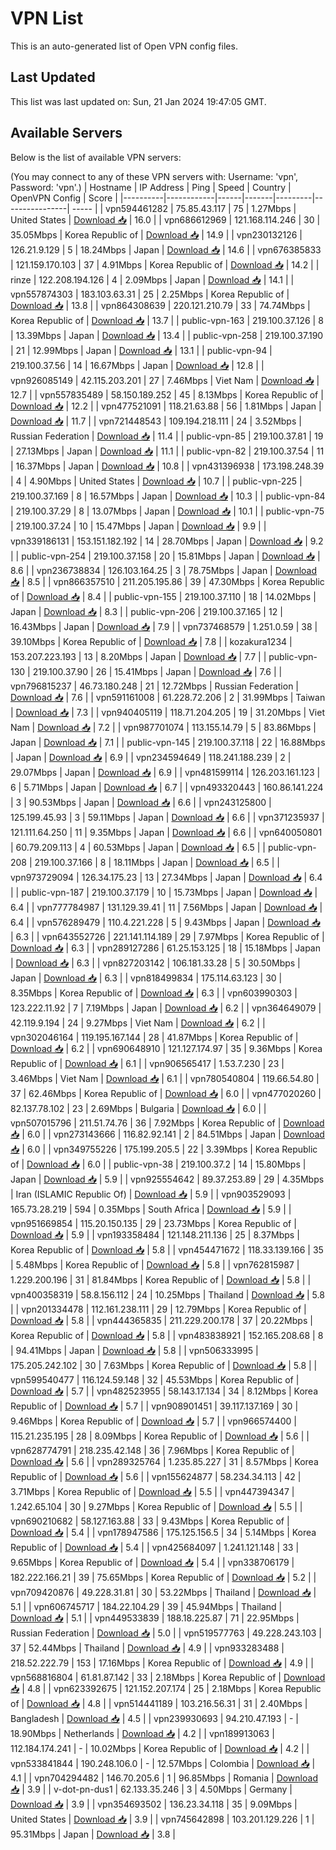 # VPN List

This is an auto-generated list of Open VPN config files.

## Last Updated

This list was last updated on: Sun, 21 Jan 2024 19:47:05 GMT.

## Available Servers

Below is the list of available VPN servers:

(You may connect to any of these VPN servers with: Username: 'vpn', Password: 'vpn'.)
| Hostname | IP Address | Ping | Speed | Country | OpenVPN Config | Score |
|----------|------------|------|-------|---------|----------------| ----- |
| vpn594461282 | 75.85.43.117 | 75 | 1.27Mbps | United States | [Download 📥](./configs/server_0_US.ovpn) | 16.0 |
| vpn686612969 | 121.168.114.246 | 30 | 35.05Mbps | Korea Republic of | [Download 📥](./configs/server_1_KR.ovpn) | 14.9 |
| vpn230132126 | 126.21.9.129 | 5 | 18.24Mbps | Japan | [Download 📥](./configs/server_2_JP.ovpn) | 14.6 |
| vpn676385833 | 121.159.170.103 | 37 | 4.91Mbps | Korea Republic of | [Download 📥](./configs/server_3_KR.ovpn) | 14.2 |
| rinze | 122.208.194.126 | 4 | 2.09Mbps | Japan | [Download 📥](./configs/server_4_JP.ovpn) | 14.1 |
| vpn557874303 | 183.103.63.31 | 25 | 2.25Mbps | Korea Republic of | [Download 📥](./configs/server_5_KR.ovpn) | 13.8 |
| vpn864308639 | 220.121.210.79 | 33 | 74.74Mbps | Korea Republic of | [Download 📥](./configs/server_6_KR.ovpn) | 13.7 |
| public-vpn-163 | 219.100.37.126 | 8 | 13.39Mbps | Japan | [Download 📥](./configs/server_7_JP.ovpn) | 13.4 |
| public-vpn-258 | 219.100.37.190 | 21 | 12.99Mbps | Japan | [Download 📥](./configs/server_8_JP.ovpn) | 13.1 |
| public-vpn-94 | 219.100.37.56 | 14 | 16.67Mbps | Japan | [Download 📥](./configs/server_9_JP.ovpn) | 12.8 |
| vpn926085149 | 42.115.203.201 | 27 | 7.46Mbps | Viet Nam | [Download 📥](./configs/server_10_VN.ovpn) | 12.7 |
| vpn557835489 | 58.150.189.252 | 45 | 8.13Mbps | Korea Republic of | [Download 📥](./configs/server_11_KR.ovpn) | 12.2 |
| vpn477521091 | 118.21.63.88 | 56 | 1.81Mbps | Japan | [Download 📥](./configs/server_12_JP.ovpn) | 11.7 |
| vpn721448543 | 109.194.218.111 | 24 | 3.52Mbps | Russian Federation | [Download 📥](./configs/server_13_RU.ovpn) | 11.4 |
| public-vpn-85 | 219.100.37.81 | 19 | 27.13Mbps | Japan | [Download 📥](./configs/server_14_JP.ovpn) | 11.1 |
| public-vpn-82 | 219.100.37.54 | 11 | 16.37Mbps | Japan | [Download 📥](./configs/server_15_JP.ovpn) | 10.8 |
| vpn431396938 | 173.198.248.39 | 4 | 4.90Mbps | United States | [Download 📥](./configs/server_16_US.ovpn) | 10.7 |
| public-vpn-225 | 219.100.37.169 | 8 | 16.57Mbps | Japan | [Download 📥](./configs/server_17_JP.ovpn) | 10.3 |
| public-vpn-84 | 219.100.37.29 | 8 | 13.07Mbps | Japan | [Download 📥](./configs/server_18_JP.ovpn) | 10.1 |
| public-vpn-75 | 219.100.37.24 | 10 | 15.47Mbps | Japan | [Download 📥](./configs/server_19_JP.ovpn) | 9.9 |
| vpn339186131 | 153.151.182.192 | 14 | 28.70Mbps | Japan | [Download 📥](./configs/server_20_JP.ovpn) | 9.2 |
| public-vpn-254 | 219.100.37.158 | 20 | 15.81Mbps | Japan | [Download 📥](./configs/server_21_JP.ovpn) | 8.6 |
| vpn236738834 | 126.103.164.25 | 3 | 78.75Mbps | Japan | [Download 📥](./configs/server_22_JP.ovpn) | 8.5 |
| vpn866357510 | 211.205.195.86 | 39 | 47.30Mbps | Korea Republic of | [Download 📥](./configs/server_23_KR.ovpn) | 8.4 |
| public-vpn-155 | 219.100.37.110 | 18 | 14.02Mbps | Japan | [Download 📥](./configs/server_24_JP.ovpn) | 8.3 |
| public-vpn-206 | 219.100.37.165 | 12 | 16.43Mbps | Japan | [Download 📥](./configs/server_25_JP.ovpn) | 7.9 |
| vpn737468579 | 1.251.0.59 | 38 | 39.10Mbps | Korea Republic of | [Download 📥](./configs/server_26_KR.ovpn) | 7.8 |
| kozakura1234 | 153.207.223.193 | 13 | 8.20Mbps | Japan | [Download 📥](./configs/server_27_JP.ovpn) | 7.7 |
| public-vpn-130 | 219.100.37.90 | 26 | 15.41Mbps | Japan | [Download 📥](./configs/server_28_JP.ovpn) | 7.6 |
| vpn796815237 | 46.73.180.248 | 21 | 12.72Mbps | Russian Federation | [Download 📥](./configs/server_29_RU.ovpn) | 7.6 |
| vpn591161008 | 61.228.72.206 | 2 | 31.99Mbps | Taiwan | [Download 📥](./configs/server_30_TW.ovpn) | 7.3 |
| vpn940405119 | 118.71.204.205 | 19 | 31.20Mbps | Viet Nam | [Download 📥](./configs/server_31_VN.ovpn) | 7.2 |
| vpn987701074 | 113.155.14.79 | 5 | 83.86Mbps | Japan | [Download 📥](./configs/server_32_JP.ovpn) | 7.1 |
| public-vpn-145 | 219.100.37.118 | 22 | 16.88Mbps | Japan | [Download 📥](./configs/server_33_JP.ovpn) | 6.9 |
| vpn234594649 | 118.241.188.239 | 2 | 29.07Mbps | Japan | [Download 📥](./configs/server_34_JP.ovpn) | 6.9 |
| vpn481599114 | 126.203.161.123 | 6 | 5.71Mbps | Japan | [Download 📥](./configs/server_35_JP.ovpn) | 6.7 |
| vpn493320443 | 160.86.141.224 | 3 | 90.53Mbps | Japan | [Download 📥](./configs/server_36_JP.ovpn) | 6.6 |
| vpn243125800 | 125.199.45.93 | 3 | 59.11Mbps | Japan | [Download 📥](./configs/server_37_JP.ovpn) | 6.6 |
| vpn371235937 | 121.111.64.250 | 11 | 9.35Mbps | Japan | [Download 📥](./configs/server_38_JP.ovpn) | 6.6 |
| vpn640050801 | 60.79.209.113 | 4 | 60.53Mbps | Japan | [Download 📥](./configs/server_39_JP.ovpn) | 6.5 |
| public-vpn-208 | 219.100.37.166 | 8 | 18.11Mbps | Japan | [Download 📥](./configs/server_40_JP.ovpn) | 6.5 |
| vpn973729094 | 126.34.175.23 | 13 | 27.34Mbps | Japan | [Download 📥](./configs/server_41_JP.ovpn) | 6.4 |
| public-vpn-187 | 219.100.37.179 | 10 | 15.73Mbps | Japan | [Download 📥](./configs/server_42_JP.ovpn) | 6.4 |
| vpn777784987 | 131.129.39.41 | 11 | 7.56Mbps | Japan | [Download 📥](./configs/server_43_JP.ovpn) | 6.4 |
| vpn576289479 | 110.4.221.228 | 5 | 9.43Mbps | Japan | [Download 📥](./configs/server_44_JP.ovpn) | 6.3 |
| vpn643552726 | 221.141.114.189 | 29 | 7.97Mbps | Korea Republic of | [Download 📥](./configs/server_45_KR.ovpn) | 6.3 |
| vpn289127286 | 61.25.153.125 | 18 | 15.18Mbps | Japan | [Download 📥](./configs/server_46_JP.ovpn) | 6.3 |
| vpn827203142 | 106.181.33.28 | 5 | 30.50Mbps | Japan | [Download 📥](./configs/server_47_JP.ovpn) | 6.3 |
| vpn818499834 | 175.114.63.123 | 30 | 8.35Mbps | Korea Republic of | [Download 📥](./configs/server_48_KR.ovpn) | 6.3 |
| vpn603990303 | 123.222.11.92 | 7 | 7.19Mbps | Japan | [Download 📥](./configs/server_49_JP.ovpn) | 6.2 |
| vpn364649079 | 42.119.9.194 | 24 | 9.27Mbps | Viet Nam | [Download 📥](./configs/server_50_VN.ovpn) | 6.2 |
| vpn302046164 | 119.195.167.144 | 28 | 41.87Mbps | Korea Republic of | [Download 📥](./configs/server_51_KR.ovpn) | 6.2 |
| vpn690648910 | 121.127.174.97 | 35 | 9.36Mbps | Korea Republic of | [Download 📥](./configs/server_52_KR.ovpn) | 6.1 |
| vpn906565417 | 1.53.7.230 | 23 | 3.46Mbps | Viet Nam | [Download 📥](./configs/server_53_VN.ovpn) | 6.1 |
| vpn780540804 | 119.66.54.80 | 37 | 62.46Mbps | Korea Republic of | [Download 📥](./configs/server_54_KR.ovpn) | 6.0 |
| vpn477020260 | 82.137.78.102 | 23 | 2.69Mbps | Bulgaria | [Download 📥](./configs/server_55_BG.ovpn) | 6.0 |
| vpn507015796 | 211.51.74.76 | 36 | 7.92Mbps | Korea Republic of | [Download 📥](./configs/server_56_KR.ovpn) | 6.0 |
| vpn273143666 | 116.82.92.141 | 2 | 84.51Mbps | Japan | [Download 📥](./configs/server_57_JP.ovpn) | 6.0 |
| vpn349755226 | 175.199.205.5 | 22 | 3.39Mbps | Korea Republic of | [Download 📥](./configs/server_58_KR.ovpn) | 6.0 |
| public-vpn-38 | 219.100.37.2 | 14 | 15.80Mbps | Japan | [Download 📥](./configs/server_59_JP.ovpn) | 5.9 |
| vpn925554642 | 89.37.253.89 | 29 | 4.35Mbps | Iran (ISLAMIC Republic Of) | [Download 📥](./configs/server_60_IR.ovpn) | 5.9 |
| vpn903529093 | 165.73.28.219 | 594 | 0.35Mbps | South Africa | [Download 📥](./configs/server_61_ZA.ovpn) | 5.9 |
| vpn951669854 | 115.20.150.135 | 29 | 23.73Mbps | Korea Republic of | [Download 📥](./configs/server_62_KR.ovpn) | 5.9 |
| vpn193358484 | 121.148.211.136 | 25 | 8.37Mbps | Korea Republic of | [Download 📥](./configs/server_63_KR.ovpn) | 5.8 |
| vpn454471672 | 118.33.139.166 | 35 | 5.48Mbps | Korea Republic of | [Download 📥](./configs/server_64_KR.ovpn) | 5.8 |
| vpn762815987 | 1.229.200.196 | 31 | 81.84Mbps | Korea Republic of | [Download 📥](./configs/server_65_KR.ovpn) | 5.8 |
| vpn400358319 | 58.8.156.112 | 24 | 10.25Mbps | Thailand | [Download 📥](./configs/server_66_TH.ovpn) | 5.8 |
| vpn201334478 | 112.161.238.111 | 29 | 12.79Mbps | Korea Republic of | [Download 📥](./configs/server_67_KR.ovpn) | 5.8 |
| vpn444365835 | 211.229.200.178 | 37 | 20.22Mbps | Korea Republic of | [Download 📥](./configs/server_68_KR.ovpn) | 5.8 |
| vpn483838921 | 152.165.208.68 | 8 | 94.41Mbps | Japan | [Download 📥](./configs/server_69_JP.ovpn) | 5.8 |
| vpn506333995 | 175.205.242.102 | 30 | 7.63Mbps | Korea Republic of | [Download 📥](./configs/server_70_KR.ovpn) | 5.8 |
| vpn599540477 | 116.124.59.148 | 32 | 45.53Mbps | Korea Republic of | [Download 📥](./configs/server_71_KR.ovpn) | 5.7 |
| vpn482523955 | 58.143.17.134 | 34 | 8.12Mbps | Korea Republic of | [Download 📥](./configs/server_72_KR.ovpn) | 5.7 |
| vpn908901451 | 39.117.137.169 | 30 | 9.46Mbps | Korea Republic of | [Download 📥](./configs/server_73_KR.ovpn) | 5.7 |
| vpn966574400 | 115.21.235.195 | 28 | 8.09Mbps | Korea Republic of | [Download 📥](./configs/server_74_KR.ovpn) | 5.6 |
| vpn628774791 | 218.235.42.148 | 36 | 7.96Mbps | Korea Republic of | [Download 📥](./configs/server_75_KR.ovpn) | 5.6 |
| vpn289325764 | 1.235.85.227 | 31 | 8.57Mbps | Korea Republic of | [Download 📥](./configs/server_76_KR.ovpn) | 5.6 |
| vpn155624877 | 58.234.34.113 | 42 | 3.71Mbps | Korea Republic of | [Download 📥](./configs/server_77_KR.ovpn) | 5.5 |
| vpn447394347 | 1.242.65.104 | 30 | 9.27Mbps | Korea Republic of | [Download 📥](./configs/server_78_KR.ovpn) | 5.5 |
| vpn690210682 | 58.127.163.88 | 33 | 9.43Mbps | Korea Republic of | [Download 📥](./configs/server_79_KR.ovpn) | 5.4 |
| vpn178947586 | 175.125.156.5 | 34 | 5.14Mbps | Korea Republic of | [Download 📥](./configs/server_80_KR.ovpn) | 5.4 |
| vpn425684097 | 1.241.121.148 | 33 | 9.65Mbps | Korea Republic of | [Download 📥](./configs/server_81_KR.ovpn) | 5.4 |
| vpn338706179 | 182.222.166.21 | 39 | 75.65Mbps | Korea Republic of | [Download 📥](./configs/server_82_KR.ovpn) | 5.2 |
| vpn709420876 | 49.228.31.81 | 30 | 53.22Mbps | Thailand | [Download 📥](./configs/server_83_TH.ovpn) | 5.1 |
| vpn606745717 | 184.22.104.29 | 39 | 45.94Mbps | Thailand | [Download 📥](./configs/server_84_TH.ovpn) | 5.1 |
| vpn449533839 | 188.18.225.87 | 71 | 22.95Mbps | Russian Federation | [Download 📥](./configs/server_85_RU.ovpn) | 5.0 |
| vpn519577763 | 49.228.243.103 | 37 | 52.44Mbps | Thailand | [Download 📥](./configs/server_86_TH.ovpn) | 4.9 |
| vpn933283488 | 218.52.222.79 | 153 | 17.16Mbps | Korea Republic of | [Download 📥](./configs/server_87_KR.ovpn) | 4.9 |
| vpn568816804 | 61.81.87.142 | 33 | 2.18Mbps | Korea Republic of | [Download 📥](./configs/server_88_KR.ovpn) | 4.8 |
| vpn623392675 | 121.152.207.174 | 25 | 2.18Mbps | Korea Republic of | [Download 📥](./configs/server_89_KR.ovpn) | 4.8 |
| vpn514441189 | 103.216.56.31 | 31 | 2.40Mbps | Bangladesh | [Download 📥](./configs/server_90_BD.ovpn) | 4.5 |
| vpn239930693 | 94.210.47.193 | - | 18.90Mbps | Netherlands | [Download 📥](./configs/server_91_NL.ovpn) | 4.2 |
| vpn189913063 | 112.184.174.241 | - | 10.02Mbps | Korea Republic of | [Download 📥](./configs/server_92_KR.ovpn) | 4.2 |
| vpn533841844 | 190.248.106.0 | - | 12.57Mbps | Colombia | [Download 📥](./configs/server_93_CO.ovpn) | 4.1 |
| vpn704294482 | 146.70.205.6 | 1 | 96.85Mbps | Romania | [Download 📥](./configs/server_94_RO.ovpn) | 3.9 |
| v-dot-pn-dus1 | 62.133.35.246 | 3 | 4.50Mbps | Germany | [Download 📥](./configs/server_95_DE.ovpn) | 3.9 |
| vpn354693502 | 136.23.34.118 | 35 | 9.09Mbps | United States | [Download 📥](./configs/server_96_US.ovpn) | 3.9 |
| vpn745642898 | 103.201.129.226 | 1 | 95.31Mbps | Japan | [Download 📥](./configs/server_97_JP.ovpn) | 3.8 |
